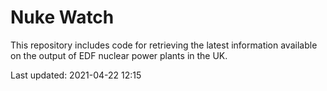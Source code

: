 # Nuke Watch

This repository includes code for retrieving the latest information available on the output of EDF nuclear power plants in the UK.

Last updated: 2021-04-22 12:15